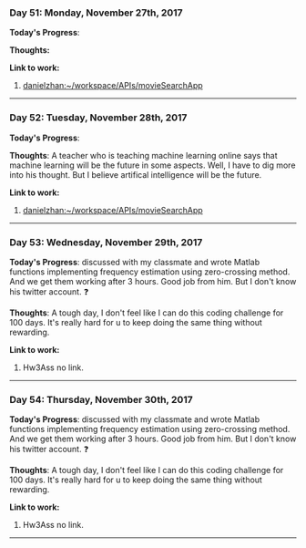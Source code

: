### Day 51: Monday, November 27th, 2017

**Today's Progress**: 

**Thoughts:** 

**Link to work:** 
1. [danielzhan:~/workspace/APIs/movieSearchApp](https://ide.c9.io/danielzhan/the-matrix)
---

### Day 52: Tuesday, November 28th, 2017

**Today's Progress**: 

**Thoughts**: A teacher who is teaching machine learning online says that machine learning will be the future in some aspects. Well, I have to dig more into his thought. But I believe artifical intelligence will be the future. 

**Link to work:** 
1. [danielzhan:~/workspace/APIs/movieSearchApp](https://ide.c9.io/danielzhan/the-matrix)
---

### Day 53: Wednesday, November 29th, 2017

**Today's Progress**: discussed with my classmate and wrote Matlab functions implementing frequency estimation using zero-crossing method. And we get them working after 3 hours. Good job from him. But I don't know his twitter account. ❓

**Thoughts**: A tough day, I don't feel like I can do this coding challenge for 100 days. It's really hard for u to keep doing the same thing without rewarding.

**Link to work:** 
1. Hw3Ass no link.
---

### Day 54: Thursday, November 30th, 2017

**Today's Progress**: discussed with my classmate and wrote Matlab functions implementing frequency estimation using zero-crossing method. And we get them working after 3 hours. Good job from him. But I don't know his twitter account. ❓

**Thoughts**: A tough day, I don't feel like I can do this coding challenge for 100 days. It's really hard for u to keep doing the same thing without rewarding.

**Link to work:** 
1. Hw3Ass no link.
---
